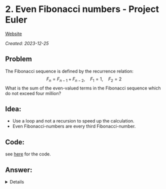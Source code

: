 # 2. Even Fibonacci numbers - Project Euler


[Website](https://projecteuler.net/problem=2)

_Created: 2023-12-25_

## Problem
The Fibonacci sequence is defined by the recurrence relation:
$$F_n = F_{n-1} + F_{n-2}, \quad F_1 = 1, \quad F_2 = 2$$
What is the sum of the even-valued terms in the Fibonacci sequence which do not exceed four million?

## Idea:
- Use a loop and not a recursion to speed up the calculation.
- Even Fibonacci-numbers are every third Fibonacci-number.

## Code:
see [here](https://github.com/slow-connect/project-euler/blob/main/2.%20Even%20Fibonacci%20Numbers/main.py) for the code.

## Answer:
<details>
```4613732````
</details>
